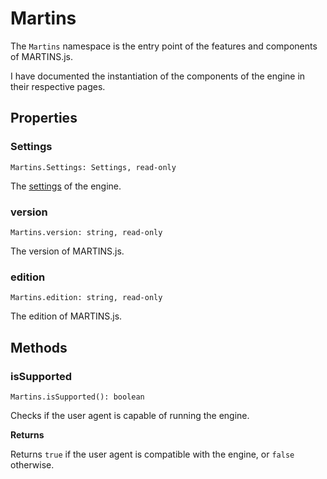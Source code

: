 # Martins

The `Martins` namespace is the entry point of the features and components of MARTINS.js.

I have documented the instantiation of the components of the engine in their respective pages.

## Properties

### Settings

`Martins.Settings: Settings, read-only`

The [settings](settings.md) of the engine.

### version

`Martins.version: string, read-only`

The version of MARTINS.js.

### edition

`Martins.edition: string, read-only`

The edition of MARTINS.js.

## Methods

### isSupported

`Martins.isSupported(): boolean`

Checks if the user agent is capable of running the engine.

**Returns**

Returns `true` if the user agent is compatible with the engine, or `false` otherwise.